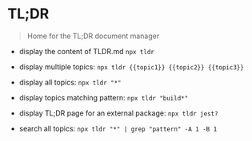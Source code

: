 # TL;DR

> Home for the TL;DR document manager

- display the content of TLDR.md
`npx tldr`

- display multiple topics:
`npx tldr {{topic1}} {{topic2}} {{topic3}}`

- display all topics:
`npx tldr "*"`

- display topics matching pattern:
`npx tldr "build*"`

- display TL;DR page for an external package:
`npx tldr jest?`

- search all topics:
`npx tldr "*" | grep "pattern" -A 1 -B 1`
